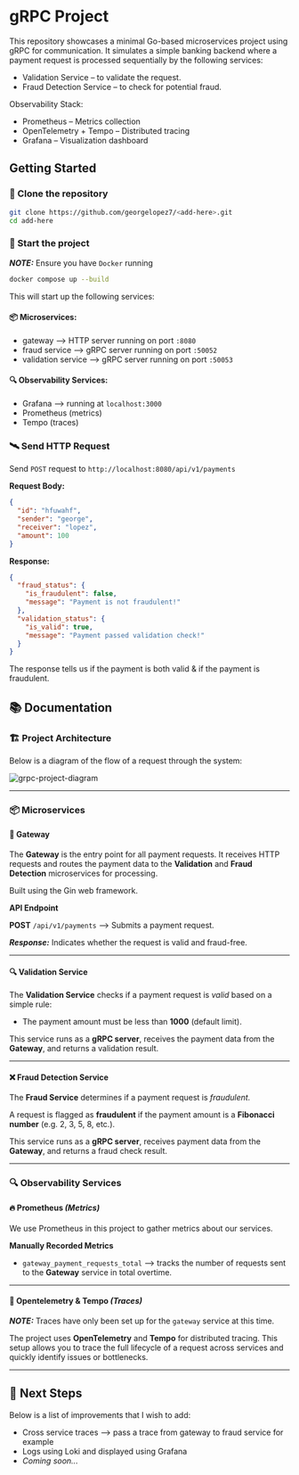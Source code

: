 # gRPC Project

This repository showcases a minimal Go-based microservices project using gRPC for communication. It simulates a simple banking backend where a payment request is processed sequentially by the following services:

- Validation Service – to validate the request.
- Fraud Detection Service – to check for potential fraud.

Observability Stack:

- Prometheus – Metrics collection
- OpenTelemetry + Tempo – Distributed tracing
- Grafana – Visualization dashboard

## Getting Started

### 📂 Clone the repository

```sh
git clone https://github.com/georgelopez7/<add-here>.git
cd add-here
```

### 🐋 Start the project

**_NOTE:_** Ensure you have `Docker` running

```sh
docker compose up --build
```

This will start up the following services:

#### 📦 Microservices:

- gateway --> HTTP server running on port `:8080`
- fraud service --> gRPC server running on port `:50052`
- validation service --> gRPC server running on port `:50053`

#### 🔍 Observability Services:

- Grafana --> running at `localhost:3000`
- Prometheus (metrics)
- Tempo (traces)

### 🛰 Send HTTP Request

Send `POST` request to `http://localhost:8080/api/v1/payments`

**Request Body:**

```json
{
  "id": "hfuwahf",
  "sender": "george",
  "receiver": "lopez",
  "amount": 100
}
```

**Response:**

```json
{
  "fraud_status": {
    "is_fraudulent": false,
    "message": "Payment is not fraudulent!"
  },
  "validation_status": {
    "is_valid": true,
    "message": "Payment passed validation check!"
  }
}
```

The response tells us if the payment is both valid & if the payment is fraudulent.

## 📚 Documentation

### 🏗 Project Architecture

Below is a diagram of the flow of a request through the system:

![grpc-project-diagram](https://github.com/user-attachments/assets/0da5ee8a-689b-42cb-81a8-12d4dbaca3f5)

---

### 📦 Microservices

#### 🚧 Gateway

The **Gateway** is the entry point for all payment requests. It receives HTTP requests and routes the payment data to the **Validation** and **Fraud Detection** microservices for processing.

Built using the Gin web framework.

**API Endpoint**

**POST** `/api/v1/payments` --> Submits a payment request.

**_Response:_** Indicates whether the request is valid and fraud-free.

---

#### 🔍 Validation Service

The **Validation Service** checks if a payment request is _valid_ based on a simple rule:

- The payment amount must be less than **1000** (default limit).

This service runs as a **gRPC server**, receives the payment data from the **Gateway**, and returns a validation result.

---

#### ❌ Fraud Detection Service

The **Fraud Service** determines if a payment request is _fraudulent._

A request is flagged as **fraudulent** if the payment amount is a **Fibonacci number** (e.g. 2, 3, 5, 8, etc.).

This service runs as a **gRPC server**, receives payment data from the **Gateway**, and returns a fraud check result.

---

### 🔍 Observability Services

#### 🔥 Prometheus _(Metrics)_

We use Prometheus in this project to gather metrics about our services.

**Manually Recorded Metrics**

- `gateway_payment_requests_total` --> tracks the number of requests sent to the **Gateway** service in total overtime.

---

#### 💨 Opentelemetry & Tempo _(Traces)_

**_NOTE:_** Traces have only been set up for the `gateway` service at this time.

The project uses **OpenTelemetry** and **Tempo** for distributed tracing.
This setup allows you to trace the full lifecycle of a request across services and quickly identify issues or bottlenecks.

---

## 🗻 Next Steps

Below is a list of improvements that I wish to add:

- Cross service traces --> pass a trace from gateway to fraud service for example
- Logs using Loki and displayed using Grafana
- _Coming soon..._
